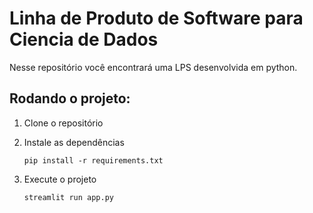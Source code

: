 # Linha de Produto de Software para Ciencia de Dados
Nesse repositório você encontrará uma LPS desenvolvida em python.

## Rodando o projeto:
1. Clone o repositório
2. Instale as dependências

    ```pip install -r requirements.txt```
    
3. Execute o projeto

    ```streamlit run app.py```
